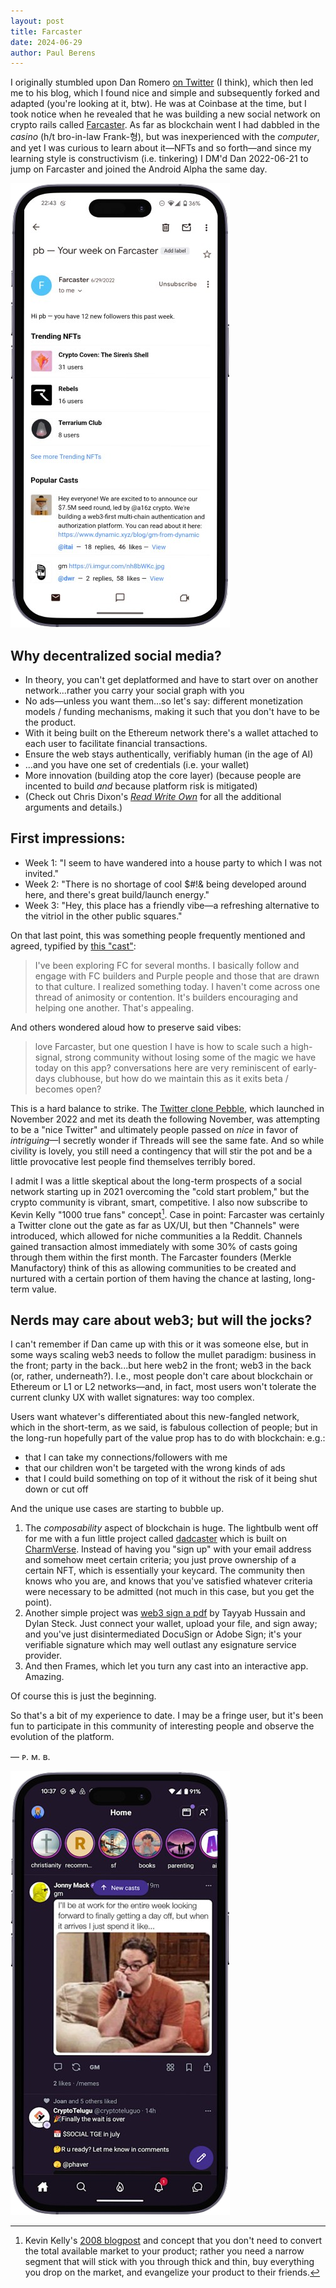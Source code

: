 ```yaml
---
layout: post
title: Farcaster
date: 2024-06-29
author:	Paul Berens
---
```

I originally stumbled upon Dan Romero [on Twitter](https://x.com/dwr) (I think), which then led me to his blog, which I found nice and simple and subsequently forked and adapted (you're looking at it, btw). He was at Coinbase at the time, but I took notice when he revealed that he was building a new social network on crypto rails called [Farcaster](https://www.farcaster.xyz/). As far as blockchain went I had dabbled in the *casino* (h/t bro-in-law Frank-형), but was inexperienced with the *computer*, and yet I was curious to learn about it—NFTs and so forth—and since my learning style is constructivism (i.e. tinkering) I DM'd Dan 2022-06-21 to jump on Farcaster and joined the Android Alpha the same day.

![pb – your week on Farcaster](/assets/og/ui_your_week_fcast.png)

## Why decentralized social media?
- In theory, you can't get deplatformed and have to start over on another network...rather you carry your social graph with you
- No ads—unless you want them...so let's say: different monetization models / funding mechanisms, making it such that you don't have to be the product.
- With it being built on the Ethereum network there's a wallet attached to each user to facilitate financial transactions.
- Ensure the web stays authentically, verifiably human (in the age of AI)
- ...and you have one set of credentials (i.e. your wallet)
- More innovation (building atop the core layer) (because people are incented to build *and* because platform risk is mitigated)
- (Check out Chris Dixon's [*Read Write Own*](/book/read-write-own/) for all the additional arguments and details.)

## First impressions:
- Week 1: "I seem to have wandered into a house party to which I was not invited."
- Week 2: "There is no shortage of cool $#!& being developed around here, and there's great build/launch energy."
- Week 3: "Hey, this place has a friendly vibe—a refreshing alternative to the vitriol in the other public squares."

On that last point, this was something people frequently mentioned and agreed, typified by [this "cast"](https://warpcast.com/bradq/0x465df2):

> I've been exploring FC for several months. I basically follow and engage with FC builders and Purple people and those that are drawn to that culture. I realized something today. I haven't come across one thread of animosity or contention. It's builders encouraging and helping one another. That's appealing.

And others wondered aloud how to preserve said vibes:

> love Farcaster, but one question I have is how to scale such a high-signal, strong community without losing some of the magic we have today on this app? conversations here are very reminiscent of early-days clubhouse, but how do we maintain this as it exits beta / becomes open?

This is a hard balance to strike. The [Twitter clone Pebble](https://en.wikipedia.org/wiki/Pebble_(social_network)), which launched in November 2022 and met its death the following November, was attempting to be a "nice Twitter" and ultimately people passed on *nice* in favor of *intriguing*—I secretly wonder if Threads will see the same fate. And so while civility is lovely, you still need a contingency that will stir the pot and be a little provocative lest people find themselves terribly bored.

I admit I was a little skeptical about the long-term prospects of a social network starting up in 2021 overcoming the "cold start problem," but the crypto community is vibrant, smart, competitive. I also now subscribe to Kevin Kelly "1000 true fans" concept[^2]. Case in point: Farcaster was certainly a Twitter clone out the gate as far as UX/UI, but then "Channels" were introduced, which allowed for niche communities a la Reddit. Channels gained transaction almost immediately with some 30% of casts going through them within the first month. The Farcaster founders (Merkle Manufactory) think of this as allowing communities to be created and nurtured with a certain portion of them having the chance at lasting, long-term value.

[^2]: Kevin Kelly's [2008 blogpost](https://kk.org/thetechnium/1000-true-fans/) and concept that you don't need to convert the total available market to your product; rather you need a narrow segment that will stick with you through thick and thin, buy everything you drop on the market, and evangelize your product to their friends.

## Nerds may care about web3; but will the jocks?

I can't remember if Dan came up with this or it was someone else, but in some ways scaling web3 needs to follow the mullet paradigm: business in the front; party in the back...but here web2 in the front; web3 in the back (or, rather, underneath?). I.e., most people don't care about blockchain or Ethereum or L1 or L2 networks—and, in fact, most users won't tolerate the current clunky UX with wallet signatures: way too complex.

Users want whatever's differentiated about this new-fangled network, which in the short-term, as we said, is fabulous collection of people; but in the long-run hopefully part of the value prop has to do with blockchain: e.g.:
- that I can take my connections/followers with me
- that our children won't be targeted with the wrong kinds of ads
- that I could build something on top of it without the risk of it being shut down or cut off

And the unique use cases are starting to bubble up.
1. The *composability* aspect of blockchain is huge. The lightbulb went off for me with a fun little project called [dadcaster](https://www.dadcaster.org/) which is built on [CharmVerse](https://app.charmverse.io). Instead of having you "sign up" with your email address and somehow meet certain criteria; you just prove ownership of a certain NFT, which is essentially your keycard. The community then knows who you are, and knows that you've satisfied whatever criteria were necessary to be admitted (not much in this case, but you get the point).
2. Another simple project was [web3 sign a pdf](https://eth-pdf-signature.vercel.app/) by Tayyab Hussain and Dylan Steck. Just connect your wallet, upload your file, and sign away; and you've just disintermediated DocuSign or Adobe Sign; it's your verifiable signature which may well outlast any esignature service provider.
3. And then Frames, which let you turn any cast into an interactive app. Amazing.

Of course this is just the beginning.

So that's a bit of my experience to date. I may be a fringe user, but it's been fun to participate in this community of interesting people and observe the evolution of the platform.

— ᴘ. ᴍ. ʙ.

![Farcaster UI circa June 2024](/assets/og/ui_farcaster.png)